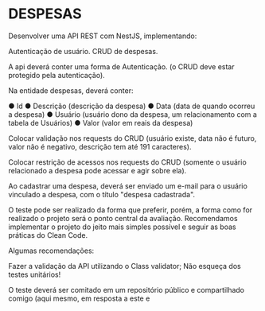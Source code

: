 # DESPESAS

Desenvolver uma API REST com NestJS, implementando:


Autenticação de usuário.
CRUD de despesas.

 

A api deverá conter uma forma de Autenticação. (o CRUD deve estar protegido pela autenticação).

 

Na entidade despesas, deverá conter:

 

● Id
● Descrição (descrição da despesa)
● Data (data de quando ocorreu a despesa)
● Usuário (usuário dono da despesa, um relacionamento com a tabela de Usuários)
● Valor (valor em reais da despesa)

 

Colocar validação nos requests do CRUD (usuário existe, data não é futuro, valor não é negativo, descrição tem até 191 caracteres). 

 

Colocar restrição de acessos nos requests do CRUD (somente o usuário relacionado a despesa pode acessar e agir sobre ela).

 

Ao cadastrar uma despesa, deverá ser enviado um e-mail para o usuário vinculado a despesa, com o título "despesa cadastrada". 

 

O teste pode ser realizado da forma que preferir, porém, a forma como for realizado o projeto será o ponto central da avaliação. Recomendamos implementar o projeto do jeito mais simples possível e seguir as boas práticas do Clean Code.

 

Algumas recomendações:

 

Fazer a validação da API utilizando o Class validator;
Não esqueça dos testes unitários! 
 

O teste deverá ser comitado em um repositório público e compartilhado comigo (aqui mesmo, em resposta a este e